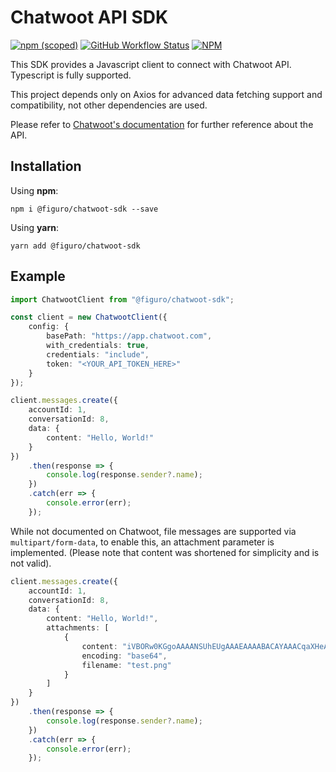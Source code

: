 # Chatwoot API SDK
[![npm (scoped)](https://img.shields.io/npm/v/@figuro/chatwoot-sdk)](https://www.npmjs.com/package/@figuro/chatwoot-sdk) [![GitHub Workflow Status](https://img.shields.io/github/workflow/status/figurolatam/chatwoot-sdk/Node.js%20Package)](https://github.com/figurolatam/chatwoot-sdk/actions) [![NPM](https://img.shields.io/npm/l/@figuro/chatwoot-sdk)](https://opensource.org/licenses/MIT)

This SDK provides a Javascript client to connect with Chatwoot API. Typescript is fully supported.

This project depends only on Axios for advanced data fetching support and compatibility, not other dependencies are used.

Please refer to [Chatwoot's documentation](https://www.chatwoot.com/developers/api/) for further reference about the API.

## Installation

Using **npm**:

```shell
npm i @figuro/chatwoot-sdk --save
```

Using **yarn**:

```shell
yarn add @figuro/chatwoot-sdk
```

## Example

```typescript
import ChatwootClient from "@figuro/chatwoot-sdk";

const client = new ChatwootClient({
    config: {
        basePath: "https://app.chatwoot.com",
        with_credentials: true,
        credentials: "include",
        token: "<YOUR_API_TOKEN_HERE>"
    }
});

client.messages.create({
    accountId: 1,
    conversationId: 8,
    data: {
        content: "Hello, World!"
    }
})
    .then(response => {
        console.log(response.sender?.name);
    })
    .catch(err => {
        console.error(err);
    });
```

While not documented on Chatwoot, file messages are supported via `multipart/form-data`, to enable this, an attachment parameter is implemented. (Please note that content was shortened for simplicity and is not valid).

```typescript
client.messages.create({
    accountId: 1,
    conversationId: 8,
    data: {
        content: "Hello, World!",
        attachments: [
            {
                content: "iVBORw0KGgoAAAANSUhEUgAAAEAAAABACAYAAACqaXHeAAAABmJLR0QA/...gUaFFSdABUVmZpaSnFk7kXiPwNOgbDxE5JKbEAAAAASUVORK5CYII=",
                encoding: "base64",
                filename: "test.png"
            }
        ]
    }
})
    .then(response => {
        console.log(response.sender?.name);
    })
    .catch(err => {
        console.error(err);
    });
```